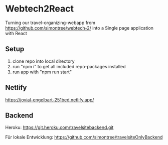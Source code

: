 # Webtech2React
Turning our travel-organizing-webapp from https://github.com/simontree/webtech-2/ into a Single page application with React

## Setup
1. clone repo into local directory
2. run "npm i" to get all included repo-packages installed
3. run app with "npm run start"

## Netlify

https://jovial-engelbart-251bed.netlify.app/

## Backend

Heroku: https://git.heroku.com/travelsitebackend.git

Für lokale Entwicklung: https://github.com/simontree/travelsiteOnlyBackend
